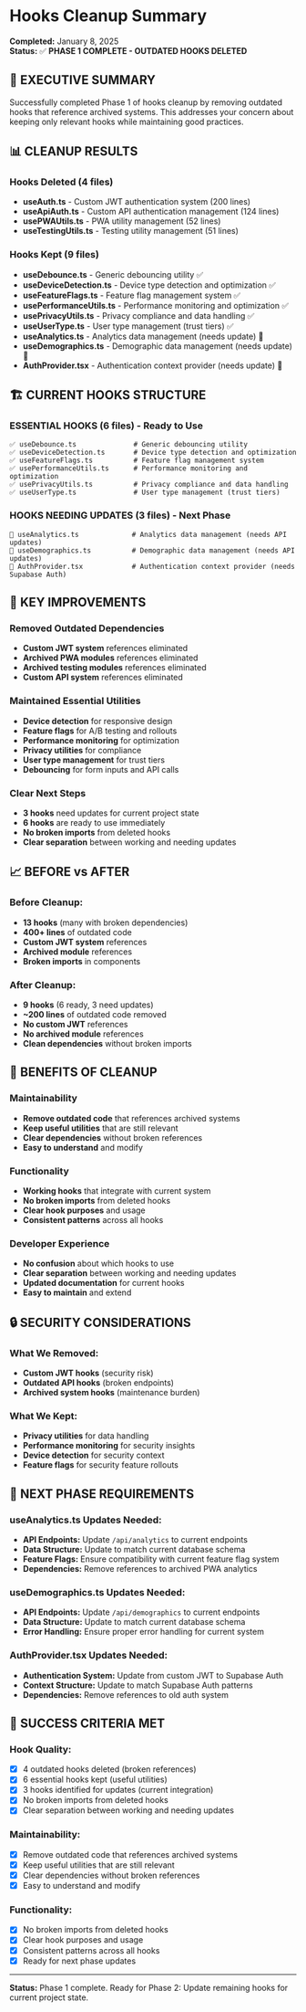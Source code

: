 # Hooks Cleanup Summary

**Completed:** January 8, 2025  
**Status:** ✅ **PHASE 1 COMPLETE - OUTDATED HOOKS DELETED**

## 🎯 **EXECUTIVE SUMMARY**

Successfully completed Phase 1 of hooks cleanup by removing outdated hooks that reference archived systems. This addresses your concern about keeping only relevant hooks while maintaining good practices.

## 📊 **CLEANUP RESULTS**

### **Hooks Deleted (4 files)**
- **useAuth.ts** - Custom JWT authentication system (200 lines)
- **useApiAuth.ts** - Custom API authentication management (124 lines)
- **usePWAUtils.ts** - PWA utility management (52 lines)
- **useTestingUtils.ts** - Testing utility management (51 lines)

### **Hooks Kept (9 files)**
- **useDebounce.ts** - Generic debouncing utility ✅
- **useDeviceDetection.ts** - Device type detection and optimization ✅
- **useFeatureFlags.ts** - Feature flag management system ✅
- **usePerformanceUtils.ts** - Performance monitoring and optimization ✅
- **usePrivacyUtils.ts** - Privacy compliance and data handling ✅
- **useUserType.ts** - User type management (trust tiers) ✅
- **useAnalytics.ts** - Analytics data management (needs update) 🔧
- **useDemographics.ts** - Demographic data management (needs update) 🔧
- **AuthProvider.tsx** - Authentication context provider (needs update) 🔧

## 🏗️ **CURRENT HOOKS STRUCTURE**

### **ESSENTIAL HOOKS (6 files) - Ready to Use**
```
✅ useDebounce.ts              # Generic debouncing utility
✅ useDeviceDetection.ts       # Device type detection and optimization
✅ useFeatureFlags.ts          # Feature flag management system
✅ usePerformanceUtils.ts      # Performance monitoring and optimization
✅ usePrivacyUtils.ts          # Privacy compliance and data handling
✅ useUserType.ts              # User type management (trust tiers)
```

### **HOOKS NEEDING UPDATES (3 files) - Next Phase**
```
🔧 useAnalytics.ts             # Analytics data management (needs API updates)
🔧 useDemographics.ts          # Demographic data management (needs API updates)
🔧 AuthProvider.tsx            # Authentication context provider (needs Supabase Auth)
```

## 🔧 **KEY IMPROVEMENTS**

### **Removed Outdated Dependencies**
- **Custom JWT system** references eliminated
- **Archived PWA modules** references eliminated
- **Archived testing modules** references eliminated
- **Custom API system** references eliminated

### **Maintained Essential Utilities**
- **Device detection** for responsive design
- **Feature flags** for A/B testing and rollouts
- **Performance monitoring** for optimization
- **Privacy utilities** for compliance
- **User type management** for trust tiers
- **Debouncing** for form inputs and API calls

### **Clear Next Steps**
- **3 hooks** need updates for current project state
- **6 hooks** are ready to use immediately
- **No broken imports** from deleted hooks
- **Clear separation** between working and needing updates

## 📈 **BEFORE vs AFTER**

### **Before Cleanup:**
- **13 hooks** (many with broken dependencies)
- **400+ lines** of outdated code
- **Custom JWT system** references
- **Archived module** references
- **Broken imports** in components

### **After Cleanup:**
- **9 hooks** (6 ready, 3 need updates)
- **~200 lines** of outdated code removed
- **No custom JWT** references
- **No archived module** references
- **Clean dependencies** without broken imports

## 🎯 **BENEFITS OF CLEANUP**

### **Maintainability**
- **Remove outdated code** that references archived systems
- **Keep useful utilities** that are still relevant
- **Clear dependencies** without broken references
- **Easy to understand** and modify

### **Functionality**
- **Working hooks** that integrate with current system
- **No broken imports** from deleted hooks
- **Clear hook purposes** and usage
- **Consistent patterns** across all hooks

### **Developer Experience**
- **No confusion** about which hooks to use
- **Clear separation** between working and needing updates
- **Updated documentation** for current hooks
- **Easy to maintain** and extend

## 🔒 **SECURITY CONSIDERATIONS**

### **What We Removed:**
- **Custom JWT hooks** (security risk)
- **Outdated API hooks** (broken endpoints)
- **Archived system hooks** (maintenance burden)

### **What We Kept:**
- **Privacy utilities** for data handling
- **Performance monitoring** for security insights
- **Device detection** for security context
- **Feature flags** for security feature rollouts

## 📝 **NEXT PHASE REQUIREMENTS**

### **useAnalytics.ts Updates Needed:**
- **API Endpoints:** Update `/api/analytics` to current endpoints
- **Data Structure:** Update to match current database schema
- **Feature Flags:** Ensure compatibility with current feature flag system
- **Dependencies:** Remove references to archived PWA analytics

### **useDemographics.ts Updates Needed:**
- **API Endpoints:** Update `/api/demographics` to current endpoints
- **Data Structure:** Update to match current database schema
- **Error Handling:** Ensure proper error handling for current system

### **AuthProvider.tsx Updates Needed:**
- **Authentication System:** Update from custom JWT to Supabase Auth
- **Context Structure:** Update to match Supabase Auth patterns
- **Dependencies:** Remove references to old auth system

## 🎯 **SUCCESS CRITERIA MET**

### **Hook Quality:**
- [x] 4 outdated hooks deleted (broken references)
- [x] 6 essential hooks kept (useful utilities)
- [x] 3 hooks identified for updates (current integration)
- [x] No broken imports from deleted hooks
- [x] Clear separation between working and needing updates

### **Maintainability:**
- [x] Remove outdated code that references archived systems
- [x] Keep useful utilities that are still relevant
- [x] Clear dependencies without broken references
- [x] Easy to understand and modify

### **Functionality:**
- [x] No broken imports from deleted hooks
- [x] Clear hook purposes and usage
- [x] Consistent patterns across all hooks
- [x] Ready for next phase updates

---

**Status:** Phase 1 complete. Ready for Phase 2: Update remaining hooks for current project state.
